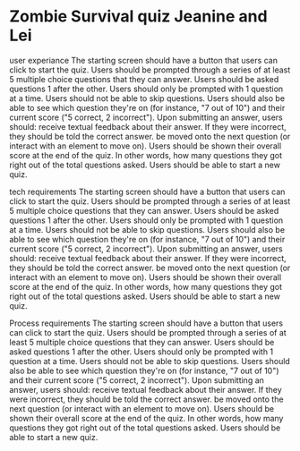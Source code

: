 # Zombie Survival quiz Jeanine and Lei

user experiance
The starting screen should have a button that users can click to start the quiz.
Users should be prompted through a series of at least 5 multiple choice questions that they can answer.
Users should be asked questions 1 after the other.
Users should only be prompted with 1 question at a time.
Users should not be able to skip questions.
Users should also be able to see which question they're on (for instance, "7 out of 10") and their current score ("5 correct, 2 incorrect").
Upon submitting an answer, users should:
receive textual feedback about their answer. If they were incorrect, they should be told the correct answer.
be moved onto the next question (or interact with an element to move on).
Users should be shown their overall score at the end of the quiz. In other words, how many questions they got right out of the total questions asked.
Users should be able to start a new quiz.

tech requirements
The starting screen should have a button that users can click to start the quiz.
Users should be prompted through a series of at least 5 multiple choice questions that they can answer.
Users should be asked questions 1 after the other.
Users should only be prompted with 1 question at a time.
Users should not be able to skip questions.
Users should also be able to see which question they're on (for instance, "7 out of 10") and their current score ("5 correct, 2 incorrect").
Upon submitting an answer, users should:
receive textual feedback about their answer. If they were incorrect, they should be told the correct answer.
be moved onto the next question (or interact with an element to move on).
Users should be shown their overall score at the end of the quiz. In other words, how many questions they got right out of the total questions asked.
Users should be able to start a new quiz.

Process requirements
The starting screen should have a button that users can click to start the quiz.
Users should be prompted through a series of at least 5 multiple choice questions that they can answer.
Users should be asked questions 1 after the other.
Users should only be prompted with 1 question at a time.
Users should not be able to skip questions.
Users should also be able to see which question they're on (for instance, "7 out of 10") and their current score ("5 correct, 2 incorrect").
Upon submitting an answer, users should:
receive textual feedback about their answer. If they were incorrect, they should be told the correct answer.
be moved onto the next question (or interact with an element to move on).
Users should be shown their overall score at the end of the quiz. In other words, how many questions they got right out of the total questions asked.
Users should be able to start a new quiz.